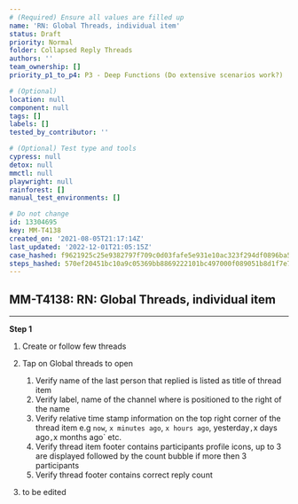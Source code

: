 ```yaml
---
# (Required) Ensure all values are filled up
name: 'RN: Global Threads, individual item'
status: Draft
priority: Normal
folder: Collapsed Reply Threads
authors: ''
team_ownership: []
priority_p1_to_p4: P3 - Deep Functions (Do extensive scenarios work?)

# (Optional)
location: null
component: null
tags: []
labels: []
tested_by_contributor: ''

# (Optional) Test type and tools
cypress: null
detox: null
mmctl: null
playwright: null
rainforest: []
manual_test_environments: []

# Do not change
id: 13304695
key: MM-T4138
created_on: '2021-08-05T21:17:14Z'
last_updated: '2022-12-01T21:05:15Z'
case_hashed: f9621925c25e9382797f709c0d03fafe5e931e10ac323f294df0896ba5147374d6709065e47e42994b9054d9470b1de6
steps_hashed: 570ef20451bc10a9c05369bb8869222101bc497000f089051b8d1f7e792c819a5784d184dd5dbfe7a16ca03510d96bd7
---
```


<!-- (Auto-generated) Based on frontmatter's "key" and "name" -->

## MM-T4138: RN: Global Threads, individual item

---

**Step 1**

1. Create or follow few threads

2. Tap on Global threads to open

   1. Verify name of the last person that replied is listed as title of thread item
   2. Verify label, name of the channel where is positioned to the right of the name
   3. Verify relative time stamp information on the top right corner of the thread item e.g `now`, `x minutes ago`, `x hours ago`, yesterday`,`x days ago`,`x months ago\` etc.
   4. Verify thread item footer contains participants profile icons, up to 3 are displayed followed by the count bubble if more then 3 participants
   5. Verify thread footer contains correct reply count

3. to be edited
